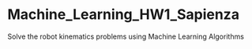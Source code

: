 # Machine_Learning_HW1_Sapienza
Solve the robot kinematics problems using Machine Learning Algorithms
